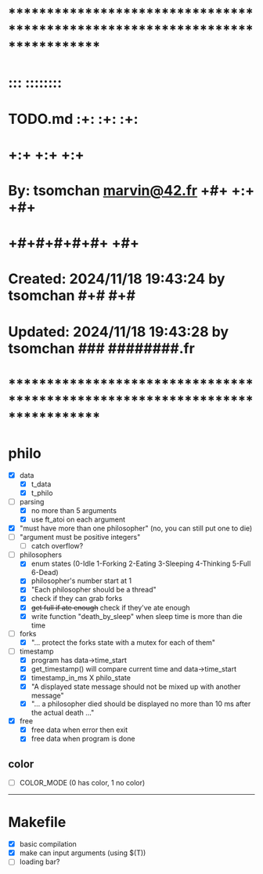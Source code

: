 # **************************************************************************** #
#                                                                              #
#                                                         :::      ::::::::    #
#    TODO.md                                            :+:      :+:    :+:    #
#                                                     +:+ +:+         +:+      #
#    By: tsomchan <marvin@42.fr>                    +#+  +:+       +#+         #
#                                                 +#+#+#+#+#+   +#+            #
#    Created: 2024/11/18 19:43:24 by tsomchan          #+#    #+#              #
#    Updated: 2024/11/18 19:43:28 by tsomchan         ###   ########.fr        #
#                                                                              #
# **************************************************************************** #

# philo
- [x] data
	- [x] t_data
	- [x] t_philo
- [ ] parsing
	- [x] no more than 5 arguments
	- [x] use ft_atoi on each argument
 - [x] "must have more than one philosopher" (no, you can still put one to die)
 - [ ] "argument must be positive integers"
	- [ ] catch overflow?
- [ ] philosophers
	- [x] enum states (0-Idle 1-Forking 2-Eating 3-Sleeping 4-Thinking 5-Full 6-Dead)
	- [x] philosopher's number start at 1
	- [x] "Each philosopher should be a thread"
	- [x] check if they can grab forks
	- [x] ~~get full if ate enough~~ check if they've ate enough
	- [x] write function "death_by_sleep" when sleep time is more than die time
- [ ] forks
	- [x] "... protect the forks state with a mutex for each of them"
- [ ] timestamp
	- [x] program has data->time_start
	- [x] get_timestamp() will compare current time and data->time_start
	- [x] timestamp_in_ms X philo_state
	- [x] "A displayed state message should not be mixed up with another message"
	- [x] "... a philosopher died should be displayed no more than 10 ms after
			the actual death ..."
- [x] free
	- [x] free data when error then exit
	- [x] free data when program is done

## color
- [ ] COLOR_MODE (0 has color, 1 no color)

--------------------------------------------------------------------------------
# Makefile
- [x] basic compilation
- [x] make can input arguments (using $(T))
- [ ] loading bar?